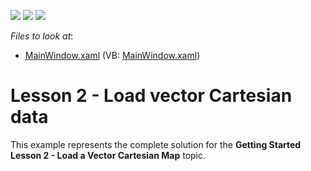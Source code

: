 <!-- default badges list -->
![](https://img.shields.io/endpoint?url=https://codecentral.devexpress.com/api/v1/VersionRange/128571912/21.1.5%2B)
[![](https://img.shields.io/badge/Open_in_DevExpress_Support_Center-FF7200?style=flat-square&logo=DevExpress&logoColor=white)](https://supportcenter.devexpress.com/ticket/details/T230190)
[![](https://img.shields.io/badge/📖_How_to_use_DevExpress_Examples-e9f6fc?style=flat-square)](https://docs.devexpress.com/GeneralInformation/403183)
<!-- default badges end -->
<!-- default file list -->
*Files to look at*:

* [MainWindow.xaml](./CS/MapLesson2/MainWindow.xaml) (VB: [MainWindow.xaml](./VB/MapLesson2/MainWindow.xaml))
<!-- default file list end -->
# Lesson 2 - Load vector Cartesian data


This example represents the complete solution for the <strong>Getting Started Lesson 2 - Load a Vector Cartesian Map</strong> topic.

<br/>


